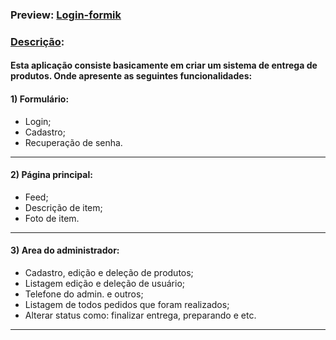 ### Preview: [Login-formik](https://login-formik.netlify.app/)

### <u>Descrição</u>:
#### Esta aplicação consiste basicamente em criar um sistema de entrega de produtos. Onde apresente as seguintes funcionalidades:<br>
#### 1) Formulário:
* Login;<br>
* Cadastro;<br>
* Recuperação de senha.<br>
<hr>

#### 2) Página principal:<br>
* Feed;<br>
* Descrição de item;<br>
* Foto de item.<br>
<hr>

#### 3) Area do administrador:<br>
* Cadastro, edição e deleção de produtos;<br>
* Listagem edição e deleção de usuário;<br>
* Telefone do admin. e outros;<br>
* Listagem de todos pedidos que foram realizados;<br>
* Alterar status como: finalizar entrega, preparando e etc.<br>
<hr>
